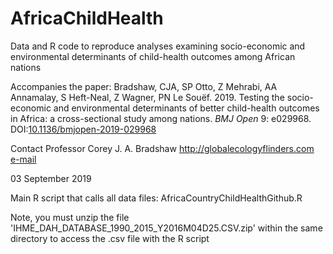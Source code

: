# AfricaChildHealth

Data and R code to reproduce analyses examining socio-economic and environmental determinants of child-health outcomes among African nations

Accompanies the paper: Bradshaw, CJA, SP Otto, Z Mehrabi, AA Annamalay, S Heft-Neal, Z Wagner, PN Le Souëf. 2019. Testing the socio-economic and environmental determinants of better child-health outcomes in Africa: a cross-sectional study among nations. <i>BMJ Open</i> 9: e029968. DOI:<a href="http://doi.org/10.1136/bmjopen-2019-029968">10.1136/bmjopen-2019-029968</a>

Contact Professor Corey J. A. Bradshaw
http://globalecologyflinders.com <br>
<a href="mailto:corey.bradshaw@flinders.edu.au">e-mail</a>

03 September 2019


Main R script that calls all data files: AfricaCountryChildHealthGithub.R

Note, you must unzip the file 'IHME_DAH_DATABASE_1990_2015_Y2016M04D25.CSV.zip' within the same directory to access the .csv file with the R script
